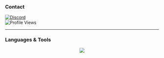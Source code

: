 

### Contact
[![Discord](https://img.shields.io/badge/Discord-.winner-5865F2?style=for-the-badge&logo=discord&logoColor=white)](https://discord.com/users/350204582623707136)  
![Profile Views](https://komarev.com/ghpvc/?username=winnerchester&label=Profile%20views&color=0e75b6&style=for-the-badge)

---

### Languages & Tools  
<p align="center">
  <img src="https://skillicons.dev/icons?i=java,python,nodejs,php,js,cpp,cs,mysql,mongodb,bootstrap,qt,selenium,arduino,aws" />
</p>


